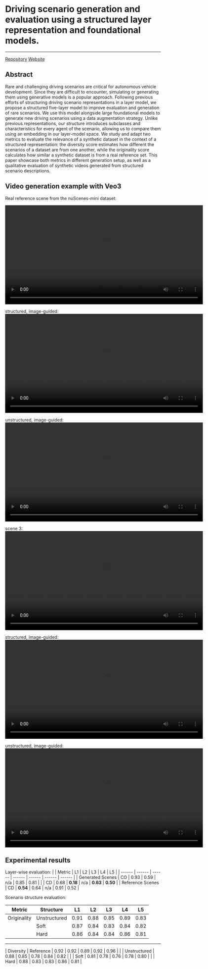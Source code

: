 # Driving scenario generation and evaluation using a structured layer representation and foundational models.
----
<a href="https://github.com/Valgiz/5LM_Scene_gen">Repository</a>
<a href="https://valgiz.github.io/5LM_Scene_gen">Website</a>

## Abstract
Rare and challenging driving scenarios are critical for autonomous vehicle development. Since they are difficult to encounter, simulating or generating them using generative models is a popular approach. Following previous efforts of structuring driving scenario representations in a layer model, we propose a structured five-layer model to improve evaluation and generation of rare scenarios. We use this model alongside large foundational models to generate new driving scenarios using a data augmentation strategy. Unlike previous representations, our structure introduces subclasses and characteristics for every agent of the scenario, allowing us to compare them using an embedding in our layer-model space. We study and adapt two metrics to evaluate the relevance of a synthetic dataset in the context of a structured representation: the diversity score estimates how different the scenarios of a dataset are from one another, while the originality score calculates how similar a synthetic dataset is from a real reference set. This paper showcase both metrics in different generation setup, as well as a qualitative evaluation of synthetic videos generated from structured scenario descriptions.

## Video generation example with Veo3

Real reference scene from the nuScenes-mini dataset:

<video src="videos/real_scene.mp4" controls width="640"></video>

structured, image-guided:
<video src="videos/veo3_5LM_guided_scene1.mp4" controls width="640"></video>

unstructured, image-guided:
<video src="videos/veo3_unstruct_guided_scene1.mp4" controls width="640"></video>

scene 3:
<video src="videos/scene3.mp4" controls width="640"></video>

structured, image-guided:
<video src="videos/veo3_5LM_guided_scene3.mp4" controls width="640"></video>

unstructured, image-guided:
<video src="videos/veo3_unstruct_guided_scene3.mp4" controls width="640"></video>




## Experimental results


Layer-wise evaluation:
|                   | Metric |  L1  |  L2  |  L3  |  L4  |  L5  |
| ------            |     ------   |   ------   | ------     |   ------   |    ------  |    ------  |
| Generated  Scenes |   CO   | 0.93 | 0.59 | n/a  | 0.85 | 0.81 |
|                   |   CD   | 0.68 | **0.18** | n/a  | **0.63** | **0.50** |
| Reference Scenes  |   CD   | **0.54** | 0.64 | n/a  | 0.91 | 0.52 |

Scenario structure evaluation:

|    Metric    | Structure |  L1  |  L2  |  L3  |  L4  |  L5  |
| ------       |     ------   |   ------   | ------     |   ------   |    ------  |    ------  |
| Originality  |   Unstructured   | 0.91 | 0.88 | 0.85  | 0.89 | 0.83 |
|              |   Soft   | 0.87 | 0.84 | 0.83  | 0.84 | 0.82 |
|              |   Hard   | 0.86 | 0.84 | 0.84  | 0.86 | 0.81 |
 ------      
|  Diversity   |   Reference   | 0.92 | 0.92 | 0.89  | 0.92 | 0.96 |
|              |   Unstructured   | 0.88 | 0.85 | 0.78  | 0.84 | 0.82 |
|              |   Soft   | 0.81 | 0.78 | 0.76  | 0.78 | 0.80 |
|              |   Hard   | 0.88 | 0.83 | 0.83  | 0.86 | 0.81 |
